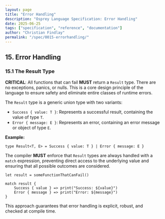 ```yaml
---
layout: page
title: "Error Handling"
description: "Osprey Language Specification: Error Handling"
date: 2025-06-25
tags: ["specification", "reference", "documentation"]
author: "Christian Findlay"
permalink: "/spec/0015-errorhandling/"
---
```


## 15. Error Handling

### 15.1 The Result Type

**CRITICAL**: All functions that can fail **MUST** return a `Result` type. There are no exceptions, panics, or nulls. This is a core design principle of the language to ensure safety and eliminate entire classes of runtime errors.

The `Result` type is a generic union type with two variants:

- `Success { value: T }`: Represents a successful result, containing the value of type `T`.
- `Error { message: E }`: Represents an error, containing an error message or object of type `E`.

**Example:**
```osprey
type Result<T, E> = Success { value: T } | Error { message: E }
```

The compiler **MUST** enforce that `Result` types are always handled with a `match` expression, preventing direct access to the underlying value and ensuring that all possible outcomes are considered.

```osprey
let result = someFunctionThatCanFail()

match result {
    Success { value } => print("Success: ${value}")
    Error { message } => print("Error: ${message}")
}
```

This approach guarantees that error handling is explicit, robust, and checked at compile time.
